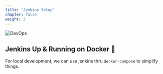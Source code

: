 ```yaml
---
title: "Jenkins Setup"
chapter: false
weight: 2
---
```


![DevOps](https://www.jenkins.io/images/logos/actor/256.png)


## Jenkins Up & Running on Docker 🚀

For local development, we can use jenkins thru `docker-compose` to simplify things.